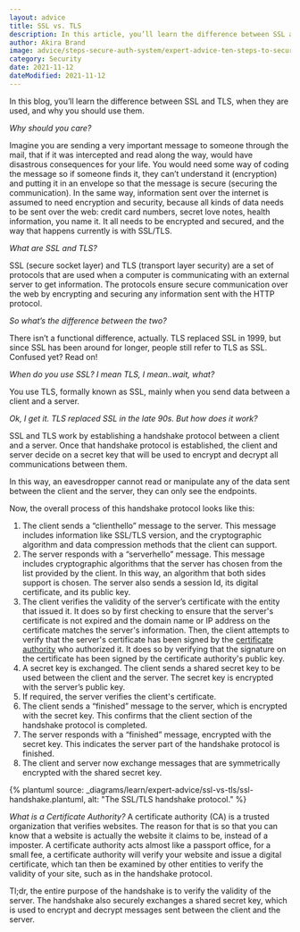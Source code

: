 ```yaml
---
layout: advice
title: SSL vs. TLS
description: In this article, you’ll learn the difference between SSL and TLS, how they are used, and why you should use them.
author: Akira Brand
image: advice/steps-secure-auth-system/expert-advice-ten-steps-to-secure-your-authentication-system-header-image.png
category: Security
date: 2021-11-12
dateModified: 2021-11-12
---
```


In this blog, you’ll learn the difference between SSL and TLS, when they are used, and why you should use them.


*Why should you care?*

Imagine you are sending a very important message to someone through the mail, that if it was intercepted and read along the way, would have disastrous consequences for your life.  You would need some way of coding the message so if someone finds it, they can’t understand it (encryption) and putting it in an envelope so that the message is secure (securing the communication).  In the same way, information sent over the internet is assumed to need encryption and security, because all kinds of data needs to be sent over the web: credit card numbers, secret love notes, health information, you name it. It all needs to be encrypted and secured, and the way that happens currently is with SSL/TLS.

*What are SSL and TLS?*

SSL (secure socket layer) and TLS (transport layer security) are a set of protocols that are used when a computer is communicating with an external server to get information. The protocols ensure secure communication over the web by encrypting and securing any information sent with the HTTP protocol.   

*So what’s the difference between the two?*

There isn’t a functional difference, actually. TLS replaced SSL in 1999, but since SSL has been around for longer, people still refer to TLS as SSL. Confused yet? Read on!

*When do you use SSL? I mean TLS, I mean..wait, what?*

You use TLS, formally known as SSL, mainly when you send data between a client and a server.

*Ok, I get it. TLS replaced SSL in the late 90s. But how does it work?*

SSL and TLS work by establishing a handshake protocol between a client and a server. Once that handshake protocol is established, the client and server decide on a secret key that will be used to encrypt and decrypt all communications between them.

In this way, an eavesdropper cannot read or manipulate any of the data sent between the client and the server, they can only see the endpoints.

Now, the overall process of this handshake protocol looks like this:


1. The client sends a “clienthello” message to the server. This message includes information like SSL/TLS version, and the cryptographic algorithm and data compression methods that the client can support.  
2. The server responds with a “serverhello” message. This message includes cryptographic algorithms that the server has chosen from the list provided by the client. In this way, an algorithm that both sides support is chosen. The server also sends a session Id, its digital certificate, and its public key.
3. The client verifies the validity of the server’s certificate with the entity that issued it. It does so by first checking to ensure that the server's certificate is not expired and the domain name or IP address on the certificate matches the server's information. Then, the client attempts to verify that the server's certificate has been signed by the [certificate authority](#what-is-a-certificate-authority?) who authorized it. It does so by verifying that the signature on the certificate has been signed by the certificate authority's public key.
4. A secret key is exchanged. The client sends a shared secret key to be used between the client and the server. The secret key is encrypted with the server’s public key.
5. If required, the server verifies the client's certificate.
6. The client sends a “finished” message to the server, which is encrypted with the secret key. This confirms that the client section of the handshake protocol is completed.
7. The server responds with a “finished” message, encrypted with the secret key. This indicates the server part of the handshake protocol is finished.  
8. The client and server now exchange messages that are symmetrically encrypted with the shared secret key.

{% plantuml source: _diagrams/learn/expert-advice/ssl-vs-tls/ssl-handshake.plantuml, alt: "The SSL/TLS handshake protocol." %}

*What is a Certificate Authority?*
A certificate authority (CA) is a trusted organization that verifies websites. The reason for that is so that you can know that a website is actually the website it claims to be, instead of a imposter. A certificate authority acts almost like a passport office, for a small fee, a certificate authority will verify your website and issue a digital certificate, which tan then be examined by other entities to verify the validity of your site, such as in the handshake protocol.

Tl;dr, the entire purpose of the handshake is to verify the validity of the server. The handshake also securely exchanges a shared secret key, which is used to encrypt and decrypt messages sent between the client and the server.
